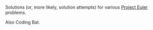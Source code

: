 Solutions (or, more likely, solution attempts) for various [Project Euler](http://projecteuler.net/) problems.

Also Coding Bat.
